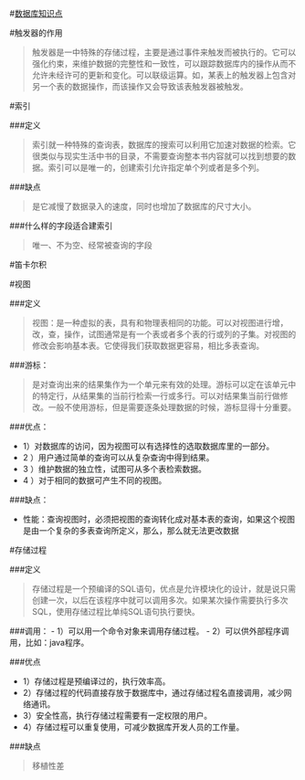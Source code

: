 
#[数据库知识点](https://www.2cto.com/database/201710/688377.html)


#触发器的作用

> 触发器是一中特殊的存储过程，主要是通过事件来触发而被执行的。它可以强化约束，来维护数据的完整性和一致性，可以跟踪数据库内的操作从而不允许未经许可的更新和变化。可以联级运算。如，某表上的触发器上包含对另一个表的数据操作，而该操作又会导致该表触发器被触发。

#索引

###定义
> 索引就一种特殊的查询表，数据库的搜索可以利用它加速对数据的检索。它很类似与现实生活中书的目录，不需要查询整本书内容就可以找到想要的数据。索引可以是唯一的，创建索引允许指定单个列或者是多个列。

###缺点
> 是它减慢了数据录入的速度，同时也增加了数据库的尺寸大小。

###什么样的字段适合建索引
> 唯一、不为空、经常被查询的字段

#笛卡尔积

#视图

###定义

> 视图：是一种虚拟的表，具有和物理表相同的功能。可以对视图进行增，改，查，操作，试图通常是有一个表或者多个表的行或列的子集。对视图的修改会影响基本表。它使得我们获取数据更容易，相比多表查询。 

###游标：

> 是对查询出来的结果集作为一个单元来有效的处理。游标可以定在该单元中的特定行，从结果集的当前行检索一行或多行。可以对结果集当前行做修改。一般不使用游标，但是需要逐条处理数据的时候，游标显得十分重要。

###优点：
- 1）对数据库的访问，因为视图可以有选择性的选取数据库里的一部分。 
- 2 ）用户通过简单的查询可以从复杂查询中得到结果。 
- 3 ）维护数据的独立性，试图可从多个表检索数据。 
- 4 ）对于相同的数据可产生不同的视图。 

###缺点： 
- 性能：查询视图时，必须把视图的查询转化成对基本表的查询，如果这个视图是由一个复杂的多表查询所定义，那么，那么就无法更改数据

#存储过程

###定义
> 存储过程是一个预编译的SQL语句，优点是允许模块化的设计，就是说只需创建一次，以后在该程序中就可以调用多次。如果某次操作需要执行多次SQL，使用存储过程比单纯SQL语句执行要快。

###调用：
	-  1）可以用一个命令对象来调用存储过程。
	-  2）可以供外部程序调用，比如：java程序。

###优点
- 1）存储过程是预编译过的，执行效率高。
- 2）存储过程的代码直接存放于数据库中，通过存储过程名直接调用，减少网络通讯。 
- 3）安全性高，执行存储过程需要有一定权限的用户。 
- 4）存储过程可以重复使用，可减少数据库开发人员的工作量。

###缺点
 > 移植性差
 



